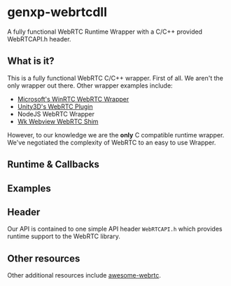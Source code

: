 # genxp-webrtcdll
 A fully functional WebRTC Runtime Wrapper with a C/C++ provided WebRTCAPI.h header.
 
 ## What is it?
 This is a fully functional WebRTC C/C++ wrapper. First of all. We aren't the only wrapper out there. Other wrapper examples include:
 - [Microsoft's WinRTC WebRTC Wrapper](https://github.com/microsoft/winrtc/tree/master/WebRtcWrapper)
 - [Unity3D's WebRTC Plugin](https://github.com/Unity-Technologies/com.unity.webrtc)
 - NodeJS WebRTC Wrapper
 - [Wk Webview WebRTC Shim](https://github.com/common-tater/wkwebview-webrtc-shim)

However, to our knowledge we are the **only** C compatible runtime wrapper. We've negotiated the complexity of WebRTC to an easy to use Wrapper.

## Runtime & Callbacks

## Examples

## Header
Our API is contained to one simple API header ```WebRTCAPI.h``` which provides runtime support to the WebRTC library.


## Other resources
Other additional resources include [awesome-webrtc](https://giters.com/openrtc-io/awesome-webrtc).


